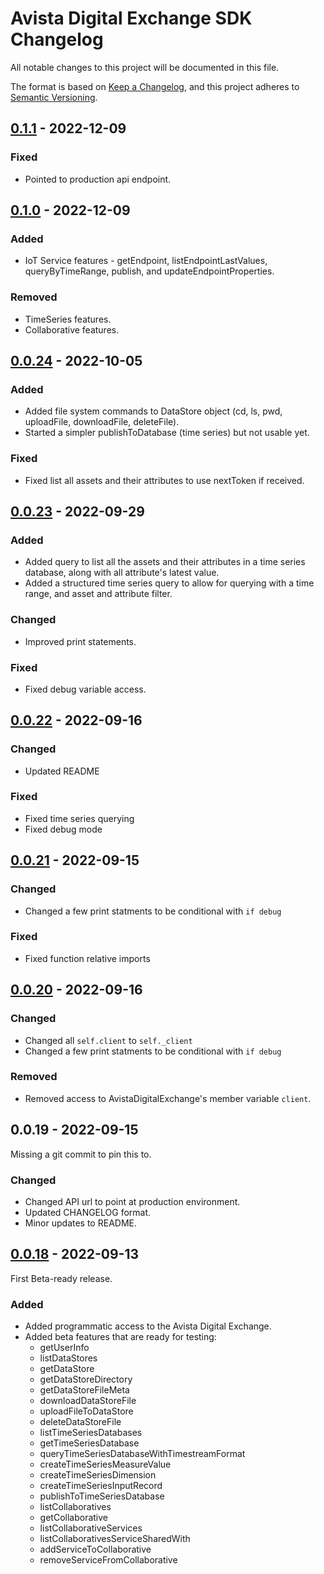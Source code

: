 [//]: # ( This is a comment )

[//]: # ( Use format below to add a new release entry. )
[//]: # ( Releases are sorted newest to oldest )
[//]: # ( Add the release comparison url at the bottom of the file )

[//]: # ( ## [New Release version] - yyyy-mm-dd )
[//]: # ( ### Added )
[//]: # ( - list new features )
[//]: # ( ### Changed )
[//]: # ( - list changes in existing functionality )
[//]: # ( ### Deprecated )
[//]: # ( - list soon-to-be removed features )
[//]: # ( ### Removed )
[//]: # ( - list features that have been removed )
[//]: # ( ### Fixed for )
[//]: # ( - list bug fixes )
[//]: # ( ### Security )
[//]: # ( - list any vulnerabilities )

# Avista Digital Exchange SDK Changelog

All notable changes to this project will be documented in this file.

The format is based on [Keep a Changelog](https://keepachangelog.com/en/1.0.0/),
and this project adheres to [Semantic Versioning](https://semver.org/spec/v2.0.0.html).

## [0.1.1] - 2022-12-09

### Fixed

- Pointed to production api endpoint.

## [0.1.0] - 2022-12-09

### Added

- IoT Service features - getEndpoint, listEndpointLastValues, queryByTimeRange, publish, and updateEndpointProperties.

### Removed

- TimeSeries features.
- Collaborative features.

## [0.0.24] - 2022-10-05

### Added

- Added file system commands to DataStore object (cd, ls, pwd, uploadFile, downloadFile, deleteFile).
- Started a simpler publishToDatabase (time series) but not usable yet.

### Fixed

- Fixed list all assets and their attributes to use nextToken if received.

## [0.0.23] - 2022-09-29

### Added

- Added query to list all the assets and their attributes in a time series database, along with all attribute's latest value.
- Added a structured time series query to allow for querying with a time range, and asset and attribute filter.

### Changed

- Improved print statements.

### Fixed

- Fixed debug variable access.

## [0.0.22] - 2022-09-16

### Changed

- Updated README

### Fixed

- Fixed time series querying
- Fixed debug mode

## [0.0.21] - 2022-09-15

### Changed

- Changed a few print statments to be conditional with `if debug`

### Fixed
- Fixed function relative imports

## [0.0.20] - 2022-09-16

### Changed

- Changed all `self.client` to `self._client`
- Changed a few print statments to be conditional with `if debug`

### Removed

- Removed access to AvistaDigitalExchange's member variable `client`.  
  
## 0.0.19 - 2022-09-15

Missing a git commit to pin this to.

### Changed

- Changed API url to point at production environment.
- Updated CHANGELOG format.
- Minor updates to README.

## [0.0.18] - 2022-09-13

First Beta-ready release.

### Added
- Added programmatic access to the Avista Digital Exchange.
- Added beta features that are ready for testing:
     - getUserInfo
     - listDataStores
     - getDataStore
     - getDataStoreDirectory
     - getDataStoreFileMeta
     - downloadDataStoreFile
     - uploadFileToDataStore
     - deleteDataStoreFile
     - listTimeSeriesDatabases
     - getTimeSeriesDatabase
     - queryTimeSeriesDatabaseWithTimestreamFormat
     - createTimeSeriesMeasureValue
     - createTimeSeriesDimension
     - createTimeSeriesInputRecord
     - publishToTimeSeriesDatabase
     - listCollaboratives
     - getCollaborative
     - listCollaborativeServices
     - listCollaborativesServiceSharedWith
     - addServiceToCollaborative
     - removeServiceFromCollaborative

[Unreleased]: https://github.com/Avista-Digital-Innovation/avista-digital-exchange-sdk/compare/release/2022_12_09_v0.1.1...HEAD
[0.1.1]: https://github.com/Avista-Digital-Innovation/avista-digital-exchange-sdk/compare/release/2022_12_09_v0.1.0...release/2022_12_09_v0.1.1
[0.1.0]: https://github.com/Avista-Digital-Innovation/avista-digital-exchange-sdk/compare/release/2022_09_29_v0.0.24...release/2022_12_09_v0.1.0
[0.0.24]: https://github.com/Avista-Digital-Innovation/avista-digital-exchange-sdk/compare/release/2022_09_29_v0.0.23...release/2022_09_29_v0.0.24
[0.0.23]: https://github.com/Avista-Digital-Innovation/avista-digital-exchange-sdk/compare/release/2022_09_16_v0.0.22...release/2022_09_29_v0.0.23
[0.0.22]: https://github.com/Avista-Digital-Innovation/avista-digital-exchange-sdk/compare/release/2022_09_15_v0.0.21...release/2022_09_16_v0.0.22
[0.0.21]: https://github.com/Avista-Digital-Innovation/avista-digital-exchange-sdk/compare/release/2022_09_15_v0.0.20...release/2022_09_15_v0.0.21
[0.0.20]: https://github.com/Avista-Digital-Innovation/avista-digital-exchange-sdk/compare/release/2022_09_13_v0.0.18...release/2022_09_15_v0.0.20
[0.0.19]: https://github.com/Avista-Digital-Innovation/avista-digital-exchange-sdk/compare/release/2022_09_13_v0.0.18...release/2022_09_15_v0.0.20
[0.0.18]: https://github.com/Avista-Digital-Innovation/avista-digital-exchange-sdk/tree/release/2022_09_13_v0.0.18
